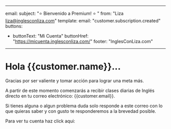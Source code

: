 * * *

email: subject: "⭐️ Bienvenido a Premium! ⭐️ " from: "Liza [liza@inglesconliza.com](mailto:liza@inglesconliza.com)" template: email: "customer.subscription.created" buttons:

-   buttonText: "Mi Cuenta" buttonHref: "<https://micuenta.inglesconliza.com/>" footer: "InglesConLiza.com"

* * *

# Hola {{customer.name}}...

Gracias por ser valiente y tomar acción para lograr una meta más.

A partir de este momento comenzarás a recibir clases diarias de Inglés directo en tu correo electrónico: {{customer.email}}.

Si tienes alguna o algun problema duda solo responde a este correo con lo que quieras saber y con gusto te responderemos a la brevedad posible.

Para ver tu cuenta haz click aqui:
